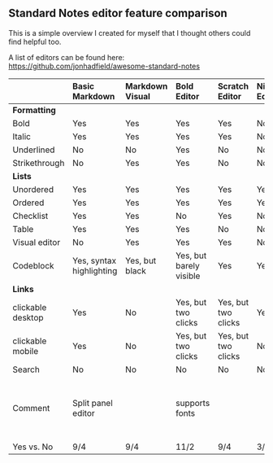 ## Standard Notes editor feature comparison

This is a simple overview I created for myself that I thought others could find helpful too.

A list of editors can be found here:
https://github.com/jonhadfield/awesome-standard-notes

|                   | **Basic Markdown**       | **Markdown Visual** | **Bold Editor**         | **Scratch Editor**  | **Nimble Editor** | **Append Editor**     | **Rich Markdown**                                    |
| :---------------- | :----------------------- | :------------------ | :---------------------- | :------------------ | :---------------- | :-------------------- | :--------------------------------------------------- |
| **Formatting**    |                         |                    |                        |                    |                  |                      |                                                     |
| Bold              | Yes                      | Yes                 | Yes                     | Yes                 | No                | Yes                   | Yes                                                  |
| Italic            | Yes                      | Yes                 | Yes                     | Yes                 | No                | Yes                   | Yes                                                  |
| Underlined        | No                       | No                  | Yes                     | No                  | No                | No                    | No                                                   |
| Strikethrough     | No                       | Yes                 | Yes                     | No                  | No                | Yes                   | No                                                   |
| **Lists** | | | | | | | |
| Unordered         | Yes                      | Yes                 | Yes                     | Yes                 | Yes               | Yes                   | Yes                                                  |
| Ordered           | Yes                      | Yes                 | Yes                     | Yes                 | Yes               | Yes                   | Yes                                                  |
| Checklist         | Yes                      | Yes                 | No                      | Yes                 | No                | Yes                   | Yes                                                  |
| Table             | Yes                      | Yes                 | Yes                     | No                  | No                | Yes                   | Yes                                                  |
| Visual editor     | No                       | Yes                 | Yes                     | Yes                 | No                | No                    | Yes                                                  |
| Codeblock         | Yes, syntax highlighting | Yes, but black      | Yes, but barely visible | Yes                 | Yes               | Yes, syntax highlight | Yes, but ugly                                        |
| **Links** | | | | | | | |
| clickable desktop | Yes                      | No                  | Yes, but two clicks     | Yes, but two clicks | Yes               | crashes the note      | Yes                                                  |
| clickable mobile  | Yes                      | No                  | Yes, but two clicks     | Yes, but two clicks | No                | crashes the note      | Yes                                                  |
| Search            | No                       | No                  | No                      | No                  | No                |                       | No                                                   |
| Comment           | Split panel editor       |                     | supports fonts          |                     |                   | Beta                  | Buggy, adding an elements sometimes removes existing |
| Yes vs. No        | 9/4                      | 9/4                 | 11/2                    | 9/4                 | 3/10              | 9/4                   | 10/3                                                 |
